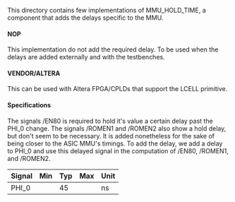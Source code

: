 This directory contains few implementations of MMU_HOLD_TIME, a component that adds the delays specific to the MMU.

#### NOP
This implementation do not add the required delay.
To be used when the delays are added externally and with the testbenches.

#### VENDOR/ALTERA
This can be used with Altera FPGA/CPLDs that support the LCELL primitive.

#### Specifications
The signals /EN80 is required to hold it's value a certain delay past the PHI_0 change. The signals /ROMEN1 and /ROMEN2 also show a hold delay, but don't seem to be necessary. It is added nonetheless for the sake of being closer to the ASIC MMU's timings.
To add the delay, we add a delay to PHI_0 and use this delayed signal in the computation of /EN80, /ROMEN1, and /ROMEN2.

| Signal | Min | Typ | Max | Unit |
| - | - | - | - | - |
| PHI_0 |  | 45 |  | ns |

